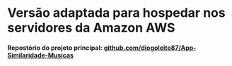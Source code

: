# Versão adaptada para hospedar nos servidores da Amazon AWS

#### Repostório do projeto principal: <a href="https://github.com/diogoleite87/App-Similaridade-Musicas" terget="_black">github.com/diogoleite87/App-Similaridade-Musicas</a>
